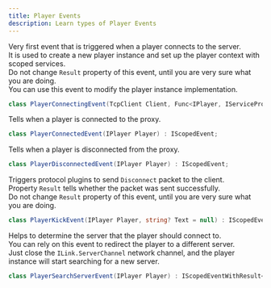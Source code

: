 ```yaml
---
title: Player Events
description: Learn types of Player Events
---
```


Very first event that is triggered when a player connects to the server.  
It is used to create a new player instance and set up the player context with scoped services.  
Do not change `Result` property of this event, until you are very sure what you are doing.  
You can use this event to modify the player instance implementation.
```csharp
class PlayerConnectingEvent(TcpClient Client, Func<IPlayer, IServiceProvider> GetServices) : IEventWithResult<IPlayer>;
```

Tells when a player is connected to the proxy.
```csharp
class PlayerConnectedEvent(IPlayer Player) : IScopedEvent;
```

Tells when a player is disconnected from the proxy.
```csharp
class PlayerDisconnectedEvent(IPlayer Player) : IScopedEvent;
```

Triggers protocol plugins to send `Disconnect` packet to the client.  
Property `Result` tells whether the packet was sent successfully.  
Do not change `Result` property of this event, until you are very sure what you are doing.
```csharp
class PlayerKickEvent(IPlayer Player, string? Text = null) : IScopedEventWithResult<bool>;
```

Helps to determine the server that the player should connect to.  
You can rely on this event to redirect the player to a different server.  
Just close the `ILink.ServerChannel` network channel, and the player instance will start searching for a new server.
```csharp
class PlayerSearchServerEvent(IPlayer Player) : IScopedEventWithResult<IServer>;
```
